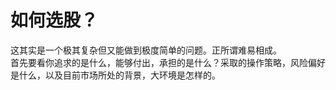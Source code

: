 # 如何选股？

这其实是一个极其复杂但又能做到极度简单的问题。正所谓难易相成。   
首先要看你追求的是什么，能够付出，承担的是什么？采取的操作策略，风险偏好是什么，以及目前市场所处的背景，大环境是怎样的。  













